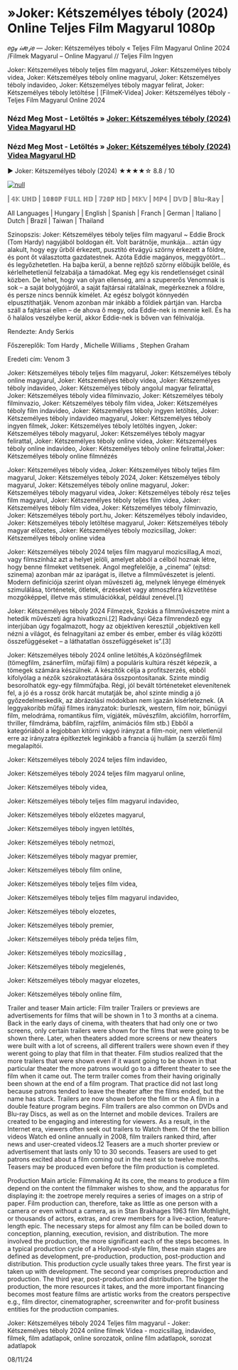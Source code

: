 # »Joker: Kétszemélyes téboly (2024) Online Teljes Film Magyarul 1080p




𝑒𝑔𝓎 𝒾𝒹𝑒𝒿𝑒 — Joker: Kétszemélyes téboly « Teljes Film Magyarul Online 2024 /Filmek Magyarul – Online Magyarul // Teljes Film Ingyen

Joker: Kétszemélyes téboly teljes film magyarul, Joker: Kétszemélyes téboly videa, Joker: Kétszemélyes téboly online magyarul, Joker: Kétszemélyes téboly indavideo, Joker: Kétszemélyes téboly magyar felirat, Joker: Kétszemélyes téboly letöltése | [FilmeK-Videa] Joker: Kétszemélyes téboly - Teljes Film Magyarul Online 2024

### Nézd Meg Most - Letöltés » [Joker: Kétszemélyes téboly (2024) Videa Magyarul HD](https://t.co/8oUk5omg2A)

### Nézd Meg Most - Letöltés » [Joker: Kétszemélyes téboly (2024) Videa Magyarul HD](https://t.co/8oUk5omg2A)
▶️ Joker: Kétszemélyes téboly (2024) ★★★★☆ 8.8 / 10

[![null](https://static.wixstatic.com/media/855a25_043b5abeb4ae4d35ac003198e7fe56ed~mv2.gif)](https://t.co/8oUk5omg2A)

| 𝟜𝕂 𝕌ℍ𝔻 | 𝟙𝟘𝟠𝟘ℙ 𝔽𝕌𝕃𝕃 ℍ𝔻 | 𝟟𝟚𝟘ℙ ℍ𝔻 | 𝕄𝕂𝕍 | 𝕄ℙ𝟜 | 𝔻𝕍𝔻 | 𝔹𝕝𝕦-ℝ𝕒𝕪 |

All Languages | Hungary | English | Spanish | Franch | German | Italiano | Dutch | Brazil | Taiwan | Thailand

Szinopszis: Joker: Kétszemélyes téboly teljes film magyarul ~ Eddie Brock (Tom Hardy) nagyjából boldogan élt. Volt barátnője, munkája… aztán úgy alakult, hogy egy űrből érkezett, pusztító étvágyú szörny érkezett a földre, és pont őt választotta gazdatestnek. Azóta Eddie magányos, meggyötört… és legyőzhetetlen. Ha bajba kerül, a benne rejtőző szörny előbújik belőle, és kérlelhetetlenül felzabálja a támadókat. Meg egy kis rendetlenséget csinál közben. De lehet, hogy van olyan ellenség, ami a szupererős Venomnak is sok – a saját bolygójáról, a saját fajtársai rátalálnak, megérkeznek a földre, és persze nincs bennük kímélet. Az egész bolygót könnyedén elpusztíthatják. Venom azonban már inkább a földiek pártján van. Harcba száll a fajtársai ellen – de ahova ő megy, oda Eddie-nek is mennie kell. És ha ő halálos veszélybe kerül, akkor Eddie-nek is bőven van félnivalója.

Rendezte: Andy Serkis

Főszereplők: Tom Hardy , Michelle Williams , Stephen Graham

Eredeti cím: Venom 3

Joker: Kétszemélyes téboly teljes film magyarul, Joker: Kétszemélyes téboly online magyarul, Joker: Kétszemélyes téboly videa, Joker: Kétszemélyes téboly indavideo, Joker: Kétszemélyes téboly angolul magyar felirattal, Joker: Kétszemélyes téboly videa filminvazio, Joker: Kétszemélyes téboly filminvazio, Joker: Kétszemélyes téboly film videa, Joker: Kétszemélyes téboly film indavideo, Joker: Kétszemélyes téboly ingyen letöltés, Joker: Kétszemélyes téboly indavideo magyarul, Joker: Kétszemélyes téboly ingyen filmek, Joker: Kétszemélyes téboly letöltés ingyen, Joker: Kétszemélyes téboly magyarul, Joker: Kétszemélyes téboly magyar felirattal, Joker: Kétszemélyes téboly online videa, Joker: Kétszemélyes téboly online indavideo, Joker: Kétszemélyes téboly online felirattal,Joker: Kétszemélyes téboly online filmnézés

Joker: Kétszemélyes téboly videa, Joker: Kétszemélyes téboly teljes film magyarul, Joker: Kétszemélyes téboly 2024, Joker: Kétszemélyes téboly magyarul, Joker: Kétszemélyes téboly online magyarul, Joker: Kétszemélyes téboly magyarul videa, Joker: Kétszemélyes téboly rész teljes film magyarul, Joker: Kétszemélyes téboly teljes film videa, Joker: Kétszemélyes téboly film videa, Joker: Kétszemélyes téboly filminvazio, Joker: Kétszemélyes téboly port.hu, Joker: Kétszemélyes téboly indavideo, Joker: Kétszemélyes téboly letöltése magyarul, Joker: Kétszemélyes téboly magyar előzetes, Joker: Kétszemélyes téboly mozicsillag, Joker: Kétszemélyes téboly online videa

Joker: Kétszemélyes téboly 2024 teljes film magyarul mozicsillag,A mozi, vagy filmszínház azt a helyet jelöli, amelyet abból a célból hoznak létre, hogy benne filmeket vetítsenek. Angol megfelelője, a „cinema” (ejtsd: szinema) azonban már az iparágat is, illetve a filmművészetet is jelenti. Modern definíciója szerint olyan művészeti ág, melynek lényege élmények szimulálása, történetek, ötletek, érzéseket vagy atmoszféra közvetítése mozgóképpel, illetve más stimulációkkal, például zenével.[1]

Joker: Kétszemélyes téboly 2024 Filmezek, Szokás a filmművészetre mint a hetedik művészeti ágra hivatkozni.[2] Radványi Géza filmrendező egy interjúban úgy fogalmazott, hogy az objektíven keresztül „objektíven kell nézni a világot, és felnagyítani az ember és ember, ember és világ közötti összefüggéseket – a láthatatlan összefüggéseket is”.[3]

Joker: Kétszemélyes téboly 2024 online letöltés,A közönségfilmek (tömegfilm, zsánerfilm, műfaji film) a populáris kultúra részét képezik, a tömegek számára készülnek. A készítők célja a profitszerzés, ebből kifolyólag a nézők szórakoztatására összpontosítanak. Szinte mindig besorolhatók egy-egy filmműfajba. Régi, jól bevált történeteket elevenítenek fel, a jó és a rossz örök harcát mutatják be, ahol szinte mindig a jó győzedelmeskedik, az ábrázolási módokban nem igazán kísérleteznek. (A leggyakoribb műfaji filmes irányzatok: burleszk, western, film noir, bűnügyi film, melodráma, romantikus film, vígjáték, művészfilm, akciófilm, horrorfilm, thriller, filmdráma, bábfilm, rajzfilm, animációs film stb.) Ebből a kategóriából a legjobban kitörni vágyó irányzat a film-noir, nem véletlenül erre az irányzatra építkeztek leginkább a francia új hullám (a szerzői film) megalapítói.

Joker: Kétszemélyes téboly 2024 teljes film indavideo,

Joker: Kétszemélyes téboly 2024 teljes film magyarul online,

Joker: Kétszemélyes téboly videa,

Joker: Kétszemélyes téboly teljes film magyarul indavideo,

Joker: Kétszemélyes téboly előzetes magyarul,

Joker: Kétszemélyes téboly ingyen letöltés,

Joker: Kétszemélyes téboly netmozi,

Joker: Kétszemélyes téboly magyar premier,

Joker: Kétszemélyes téboly film online,

Joker: Kétszemélyes téboly teljes film videa,

Joker: Kétszemélyes téboly teljes film magyarul indavideo,

Joker: Kétszemélyes téboly elozetes,

Joker: Kétszemélyes téboly premier,

Joker: Kétszemélyes téboly préda teljes film,

Joker: Kétszemélyes téboly mozicsillag ,

Joker: Kétszemélyes téboly megjelenés,

Joker: Kétszemélyes téboly magyar elozetes,

Joker: Kétszemélyes téboly online film,

Trailer and teaser Main article: Film trailer Trailers or previews are advertisements for films that will be shown in 1 to 3 months at a cinema. Back in the early days of cinema, with theaters that had only one or two screens, only certain trailers were shown for the films that were going to be shown there. Later, when theaters added more screens or new theaters were built with a lot of screens, all different trailers were shown even if they werent going to play that film in that theater. Film studios realized that the more trailers that were shown even if it wasnt going to be shown in that particular theater the more patrons would go to a different theater to see the film when it came out. The term trailer comes from their having originally been shown at the end of a film program. That practice did not last long because patrons tended to leave the theater after the films ended, but the name has stuck. Trailers are now shown before the film or the A film in a double feature program begins. Film trailers are also common on DVDs and Blu-ray Discs, as well as on the Internet and mobile devices. Trailers are created to be engaging and interesting for viewers. As a result, in the Internet era, viewers often seek out trailers to Watch them. Of the ten billion videos Watch ed online annually in 2008, film trailers ranked third, after news and user-created videos.12 Teasers are a much shorter preview or advertisement that lasts only 10 to 30 seconds. Teasers are used to get patrons excited about a film coming out in the next six to twelve months. Teasers may be produced even before the film production is completed.

Production Main article: Filmmaking At its core, the means to produce a film depend on the content the filmmaker wishes to show, and the apparatus for displaying it: the zoetrope merely requires a series of images on a strip of paper. Film production can, therefore, take as little as one person with a camera or even without a camera, as in Stan Brakhages 1963 film Mothlight, or thousands of actors, extras, and crew members for a live-action, feature-length epic. The necessary steps for almost any film can be boiled down to conception, planning, execution, revision, and distribution. The more involved the production, the more significant each of the steps becomes. In a typical production cycle of a Hollywood-style film, these main stages are defined as development, pre-production, production, post-production and distribution. This production cycle usually takes three years. The first year is taken up with development. The second year comprises preproduction and production. The third year, post-production and distribution. The bigger the production, the more resources it takes, and the more important financing becomes most feature films are artistic works from the creators perspective e.g., film director, cinematographer, screenwriter and for-profit business entities for the production companies.

Joker: Kétszemélyes téboly 2024 Teljes film magyarul - Joker: Kétszemélyes téboly 2024 online filmek Videa - mozicsillag, indavideo, filmek, film adatlapok, online sorozatok, online film adatlapok, sorozat adatlapok

08/11/24
